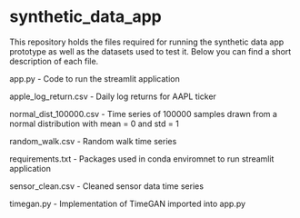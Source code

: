# synthetic_data_app
This repository holds the files required for running the synthetic data app prototype as well as the datasets used to test it. Below you can find a short description of each file.

app.py - Code to run the streamlit application

apple_log_return.csv - Daily log returns for AAPL ticker

normal_dist_100000.csv - Time series of 100000 samples drawn from a normal distribution with mean = 0 and std = 1

random_walk.csv - Random walk time series

requirements.txt - Packages used in conda enviromnet to run streamlit application

sensor_clean.csv - Cleaned sensor data time series

timegan.py - Implementation of TimeGAN imported into app.py



